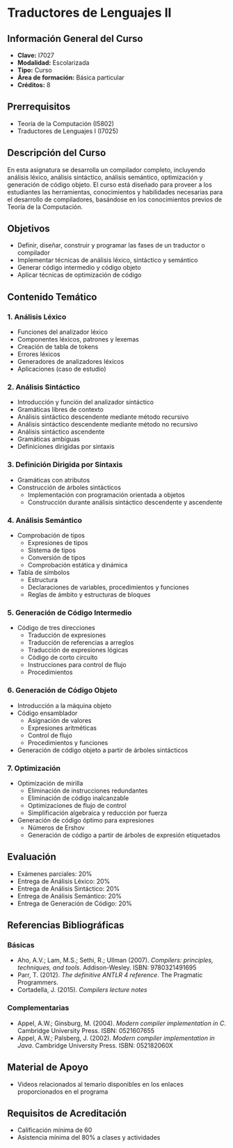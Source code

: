 # Traductores de Lenguajes II

## Información General del Curso

- **Clave:** I7027
- **Modalidad:** Escolarizada
- **Tipo:** Curso
- **Área de formación:** Básica particular
- **Créditos:** 8

## Prerrequisitos
- Teoría de la Computación (I5802)
- Traductores de Lenguajes I (I7025)

## Descripción del Curso
En esta asignatura se desarrolla un compilador completo, incluyendo análisis léxico, análisis sintáctico, análisis semántico, optimización y generación de código objeto. El curso está diseñado para proveer a los estudiantes las herramientas, conocimientos y habilidades necesarias para el desarrollo de compiladores, basándose en los conocimientos previos de Teoría de la Computación.

## Objetivos
- Definir, diseñar, construir y programar las fases de un traductor o compilador
- Implementar técnicas de análisis léxico, sintáctico y semántico
- Generar código intermedio y código objeto
- Aplicar técnicas de optimización de código

## Contenido Temático

### 1. Análisis Léxico
- Funciones del analizador léxico
- Componentes léxicos, patrones y lexemas
- Creación de tabla de tokens
- Errores léxicos
- Generadores de analizadores léxicos
- Aplicaciones (caso de estudio)

### 2. Análisis Sintáctico
- Introducción y función del analizador sintáctico
- Gramáticas libres de contexto
- Análisis sintáctico descendente mediante método recursivo
- Análisis sintáctico descendente mediante método no recursivo
- Análisis sintáctico ascendente
- Gramáticas ambiguas
- Definiciones dirigidas por sintaxis

### 3. Definición Dirigida por Sintaxis
- Gramáticas con atributos
- Construcción de árboles sintácticos
  - Implementación con programación orientada a objetos
  - Construcción durante análisis sintáctico descendente y ascendente

### 4. Análisis Semántico
- Comprobación de tipos
  - Expresiones de tipos
  - Sistema de tipos
  - Conversión de tipos
  - Comprobación estática y dinámica
- Tabla de símbolos
  - Estructura
  - Declaraciones de variables, procedimientos y funciones
  - Reglas de ámbito y estructuras de bloques

### 5. Generación de Código Intermedio
- Código de tres direcciones
  - Traducción de expresiones
  - Traducción de referencias a arreglos
  - Traducción de expresiones lógicas
  - Código de corto circuito
  - Instrucciones para control de flujo
  - Procedimientos

### 6. Generación de Código Objeto
- Introducción a la máquina objeto
- Código ensamblador
  - Asignación de valores
  - Expresiones aritméticas
  - Control de flujo
  - Procedimientos y funciones
- Generación de código objeto a partir de árboles sintácticos

### 7. Optimización
- Optimización de mirilla
  - Eliminación de instrucciones redundantes
  - Eliminación de código inalcanzable
  - Optimizaciones de flujo de control
  - Simplificación algebraica y reducción por fuerza
- Generación de código óptimo para expresiones
  - Números de Ershov
  - Generación de código a partir de árboles de expresión etiquetados

## Evaluación
- Exámenes parciales: 20%
- Entrega de Análisis Léxico: 20%
- Entrega de Análisis Sintáctico: 20%
- Entrega de Análisis Semántico: 20%
- Entrega de Generación de Código: 20%

## Referencias Bibliográficas

### Básicas
- Aho, A.V.; Lam, M.S.; Sethi, R.; Ullman (2007). *Compilers: principles, techniques, and tools*. Addison-Wesley. ISBN: 9780321491695
- Parr, T. (2012). *The definitive ANTLR 4 reference*. The Pragmatic Programmers.
- Cortadella, J. (2015). *Compilers lecture notes*

### Complementarias
- Appel, A.W.; Ginsburg, M. (2004). *Modern compiler implementation in C*. Cambridge University Press. ISBN: 0521607655
- Appel, A.W.; Palsberg, J. (2002). *Modern compiler implementation in Java*. Cambridge University Press. ISBN: 052182060X

## Material de Apoyo
- Videos relacionados al temario disponibles en los enlaces proporcionados en el programa

## Requisitos de Acreditación
- Calificación mínima de 60
- Asistencia mínima del 80% a clases y actividades
